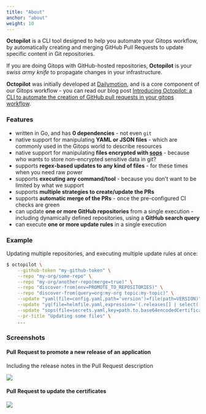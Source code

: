 ```yaml
---
title: "About"
anchor: "about"
weight: 10
---
```


**Octopilot** is a CLI tool designed to help you automate your Gitops workflow, by automatically creating and merging GitHub Pull Requests to update specific content in Git repositories.

If you are doing Gitops with GitHub-hosted repositories, **Octopilot** is your *swiss army knife* to propagate changes in your infrastructure.

**Octopilot** was initially developed at [Dailymotion](https://www.dailymotion.com/), and is a core component of our Gitops workflow - you can read our blog post [Introducing Octopilot: a CLI to automate the creation of GitHub pull requests in your gitops workflow](https://vbehar.medium.com/introducing-octopilot-a-cli-to-automate-the-creation-of-github-pull-request-in-your-gitops-e49b9eb0177a).

### Features

- written in Go, and has **0 dependencies** - not even `git`
- native support for manipulating **YAML or JSON files** - which are commonly used in the Gitops world to describe resources
- native support for manipulating **files encrypted with [sops](https://github.com/mozilla/sops)** - because who wants to store non-encrypted sensitive data in git?
- supports **regex-based updates to any kind of files** - for these times when you need raw power 
- supports **executing any command/tool** - because you don't want to be limited by what we support
- supports **multiple strategies to create/update the PRs**
- supports **automatic merge of the PRs** - once the pre-configured CI checks are green
- can update **one or more GitHub repositories** from a single execution - including dynamically defined repositories, using a **GitHub search query**
- can execute **one or more update rules** in a single execution

### Example

Updating multiple repositories, and executing multiple update rules at once:

```bash
$ octopilot \
    --github-token "my-github-token" \
    --repo "my-org/some-repo" \
    --repo "my-org/another-repo(merge=true)" \
    --repo "discover-from(env=PROMOTE_TO_REPOSITORIES)" \
    --repo "discover-from(query=org:my-org topic:my-topic)" \
    --update "yaml(file=config.yaml,path='version')=file(path=VERSION)" \
    --update "yq(file=helmfile.yaml,expression='(.releases[] | select(.chart == \"repo/my-chart\") | .version ) = strenv(VERSION)')" \
    --update "sops(file=secrets.yaml,key=path.to.base64encodedCertificateKey)=$(kubectl -n cert-manager get secrets tls-myapp -o template='{{index .data \"tls.key\"}}')" \
    --pr-title "Updating some files" \
    ...
```

### Screenshots

#### Pull Request to promote a new release of an application

Including the release notes in the Pull Request description

![](screenshot-app-promotion-pr-single-commit.png)

#### Pull Request to update the certificates

![](screenshot-cert-pr.png)
